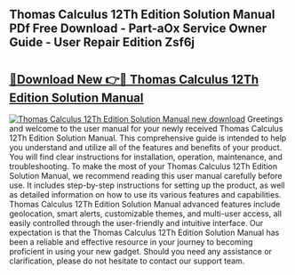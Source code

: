 ## Thomas Calculus 12Th Edition Solution Manual PDf Free Download - Part-aOx Service Owner Guide - User Repair Edition Zsf6j

# <h2><a href="http://bc77357.oget.top/?id=Thomas+Calculus+12Th+Edition+Solution+Manual">🔗Download New 👉🔴 Thomas Calculus 12Th Edition Solution Manual</a></h2>

[![Thomas Calculus 12Th Edition Solution Manual new download](https://i.imgur.com/5g1atiW.png)](http://bc77357.oget.top/?id=Thomas+Calculus+12Th+Edition+Solution+Manual)
Greetings and welcome to the user manual for your newly received Thomas Calculus 12Th Edition Solution Manual. This comprehensive guide is intended to help you understand and utilize all of the features and benefits of your product. You will find clear instructions for installation, operation, maintenance, and troubleshooting. To make the most of your Thomas Calculus 12Th Edition Solution Manual, we recommend reading this user manual carefully before use. It includes step-by-step instructions for setting up the product, as well as detailed information on how to use its various features and capabilities. Thomas Calculus 12Th Edition Solution Manual advanced features include geolocation, smart alerts, customizable themes, and multi-user access, all easily controlled through the user-friendly and intuitive interface. Our expectation is that the Thomas Calculus 12Th Edition Solution Manual has been a reliable and effective resource in your journey to becoming proficient in using your new gadget. Should you need any assistance or clarification, please do not hesitate to contact our support team.
